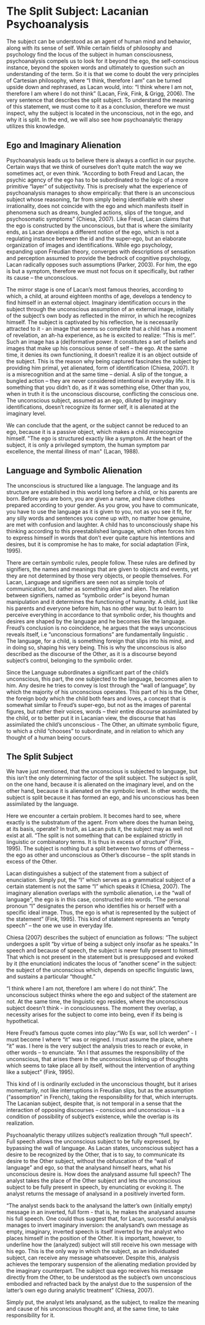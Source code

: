 # The Split Subject: Lacanian Psychoanalysis

The subject can be understood as an agent of human mind and behavior, along with its sense of self. While certain fields of philosophy and psychology find the locus of the subject in human consciousness, psychoanalysis compels us to look for it beyond the ego, the self-conscious instance, beyond the spoken words and ultimately to question such an understanding of the term.  So it is that we come to doubt the very principles of Cartesian philosophy, where “I think, therefore I am” can be turned upside down and rephrased, as Lacan would, into: “I think where I am not, therefore I am where I do not think” (Lacan, Fink, Fink, & Grigg, 2006). The very sentence that describes the split subject. To understand the meaning of this statement, we must come to it as a conclusion, therefore we must inspect, why the subject is located in the unconscious, not in the ego, and why it is split. In the end, we will also see how psychoanalytic therapy utilizes this knowledge.

## Ego and Imaginary Alienation

Psychoanalysis leads us to believe there is always a conflict in our psyche. Certain ways that we think of ourselves don’t quite match the way we sometimes act, or even think. “According to both Freud and Lacan, the psychic agency of the ego has to be subordinated to the logic of a more primitive “layer” of subjectivity. This is precisely what the experience of psychoanalysis manages to show empirically: that there is an unconscious subject whose reasoning, far from simply being identifiable with sheer irrationality, does not coincide with the ego and which manifests itself in phenomena such as dreams, bungled actions, slips of the tongue, and psychosomatic symptoms” (Chiesa, 2007).
Like Freud, Lacan claims that the ego is constructed by the unconscious, but that is where the similarity ends, as Lacan develops a different notion of the ego, which is not a regulating instance between the id and the super-ego, but an elaborate organization of images and identifications. While ego psychology, expanding upon Freudian theory, converges with descriptions of sensation and perception assumed to provide the bedrock of cognitive psychology, Lacan radically opposes such assumptions (Parker, 2003). For him, the ego is but a symptom, therefore we must not focus on it specifically, but rather its cause – the unconscious.

The mirror stage is one of Lacan’s most famous theories, according to which, a child, at around eighteen months of age, develops a tendency to find himself in an external object. Imaginary identification occurs in the subject through the unconscious assumption of an external image, initially of the subject’s own body as reflected in the mirror, in which he recognizes himself. The subject is captivated by his reflection, he is necessarily attracted to it - an image that seems so complete that a child has a moment of revelation, an ah-ha experience, as he is excited to realize: “This is me!”. Such an image has a (de)formative power. It constitutes a set of beliefs and images that make up his conscious sense of self – the ego. At the same time, it denies its own functioning, it doesn’t realize it is an object outside of the subject. This is the reason why being captured fascinates the subject by providing him primal, yet alienated, form of identification (Chiesa, 2007). It is a misrecognition and at the same time – denial. A slip of the tongue, a bungled action – they are never considered intentional in everyday life. It is something that you didn’t do, as if it was something else, Other than you, when in truth it is the unconscious discourse, conflicting the conscious one. The unconscious subject, assumed as an ego, diluted by imaginary identifications, doesn’t recognize its former self, it is alienated at the imaginary level.

We can conclude that the agent, or the subject cannot be reduced to an ego, because it is a passive object, which makes a child misrecognize himself. "The ego is structured exactly like a symptom. At the heart of the subject, it is only a privileged symptom, the human symptom par excellence, the mental illness of man" (Lacan, 1988).

## Language and Symbolic Alienation

The unconscious is structured like a language. The language and its structure are established in this world long before a child, or his parents are born. Before you are born, you are given a name, and have clothes prepared according to your gender. As you grow, you have to communicate, you have to use the language as it is given to you, not as you see it fit, for any silly words and sentences you come up with, no matter how genuine, are met with confusion and laughter. A child has to unconsciously shape his thinking according to this preestablished language, which often forces him to express himself in words that don’t ever quite capture his intentions and desires, but it is compromise he has to make, for social adaptation (Fink, 1995).

There are certain symbolic rules, people follow. These rules are defined by signifiers, the names and meanings that are given to objects and events, yet they are not determined by those very objects, or people themselves. For Lacan, Language and signifiers are seen not as simple tools of communication, but rather as something alive and alien. The relation between signifiers, named as “symbolic order” is beyond human manipulation and it determines the functioning of humanity. A child, just like his parents and everyone before him, has no other way, but to learn to perceive everything in accordance to that symbolic order, his thoughts and desires are shaped by the language and he becomes like the language. Freud’s conclusion is no coincidence, he argues that the ways unconscious reveals itself, i.e “unconscious formations” are fundamentally linguistic .
The language, for a child, is something foreign that slips into his mind, and in doing so, shaping his very being. This is why the unconscious is also described as the discourse of the Other, as it is a discourse beyond subject’s control, belonging to the symbolic order.

Since the Language subordinates a significant part of the child’s unconscious, this part, the one subjected to the language, becomes alien to him. Any desire he tries to convey is lost through the “wall of language”, by which the majority of his unconscious operates. This part of his is the Other, the foreign body which the child both fears and loves, a concept that is somewhat similar to Freud’s super-ego, but not as the images of parental figures, but rather their voices, words – their entire discourse assimilated by the child, or to better put it in Lacanian view, the discourse that has assimilated the child’s unconscious - The Other, an ultimate symbolic figure, to which a child “chooses” to subordinate, and in relation to which any thought of a human being occurs.

## The Split Subject

We have just mentioned, that the unconscious is subjected to language, but this isn’t the only determining factor of the split subject. The subject is split, on the one hand, because it is alienated on the imaginary level, and on the other hand, because it is alienated on the symbolic level. In other words, the subject is split because it has formed an ego, and his unconscious has been assimilated by the language.

Here we encounter a certain problem. It becomes hard to see, where exactly is the substratum of the agent. From where does the human being, at its basis, operate?
In truth, as Lacan puts it, the subject may as well not exist at all. “The split is not something that can be explained strictly in linguistic or combinatory terms. It is thus in excess of structure” (Fink, 1995). The subject is nothing but a split between two forms of otherness – the ego as other and unconscious as Other’s discourse – the split stands in excess of the Other.

Lacan distinguishes a subject of the statement from a subject of enunciation. Simply put, the “I” which serves as a grammatical subject of a certain statement is not the same “I” which speaks it (Chiesa, 2007). The imaginary alienation overlaps with the symbolic alienation, i.e the “wall of language”, the ego is in this case, constructed into words. “The personal pronoun “I” designates the person who identifies his or herself with a specific ideal image. Thus, the ego is what is represented by the subject of the statement” (Fink, 1995). This kind of statement represents an “empty speech” – the one we use in everyday life. 

Chiesa (2007) describes the subject of enunciation as follows: “The subject undergoes a split “by virtue of being a subject only insofar as he speaks.” In speech and because of speech, the subject is never fully present to himself. That which is not present in the statement but is presupposed and evoked by it (the enunciation) indicates the locus of “another scene” in the subject: the subject of the unconscious which, depends on specific linguistic laws, and sustains a particular “thought.”

“I think where I am not, therefore I am where I do not think”. The unconscious subject thinks where the ego and subject of the statement are not. At the same time, the linguistic ego resides, where the unconscious subject doesn’t think - in consciousness. The moment they overlap, a necessity arises for the subject to come into being, even if its being is hypothetical.

Here Freud’s famous quote comes into play:“Wo Es war, soll Ich werden” - I must become I where “it” was or reigned. I must assume the place, where “it” was. I here is the very subject the analysis tries to reach or evoke, in other words – to enunciate. “An I that assumes the responsibility of the unconscious, that arises there in the unconscious linking up of thoughts which seems to take place all by itself, without the intervention of anything like a subject” (Fink, 1995).

This kind of I is ordinarily excluded in the unconscious thought, but it arises momentarily, not like interruptions in Freudian slips, but as the assumption (“assomption” in French), taking the responsibility for that, which interrupts. The Lacanian subject, despite that, is not temporal in a sense that the interaction of opposing discourses – conscious and unconscious – is a condition of possibility of subject’s existence, while the overlap is its realization.

Psychoanalytic therapy utilizes subject’s realization through “full speech”. Full speech allows the unconscious subject to be fully expressed, by bypassing the wall of language. As Lacan states, unconscious subject has a desire to be recognized by the Other, that is to say, to communicate its desire to the Other subject, without the obfuscation of the “wall of language” and ego, so that the analysand himself hears, what his unconscious desire is. How does the analysand assume full speech? The analyst takes the place of the Other subject and lets the unconscious subject to be fully present in speech, by enunciating or evoking it. The analyst returns the message of analysand in a positively inverted form.

“The analyst sends back to the analysand the latter’s own (initially empty) message in an inverted, full form - that is, he makes the analysand assume his full speech. One could thus suggest that, for Lacan, successful analysis manages to invert imaginary inversion: the analysand’s own message as empty, imaginary, inverted speech is itself inverted by the analyst who places himself in the position of the Other. It is important, however, to underline how the (analyzed) subject will still receive his own message with his ego. This is the only way in which the subject, as an individuated subject, can receive any message whatsoever. Despite this, analysis achieves the temporary suspension of the alienating mediation provided by the imaginary counterpart. The subject qua ego receives his message directly from the Other, to be understood as the subject’s own unconscious embodied and refracted back by the analyst due to the suspension of the latter’s own ego during analytic treatment” (Chiesa, 2007).

Simply put, the analyst lets analysand, as the subject, to realize the meaning and cause of his unconscious thought and, at the same time, to take responsibility for it.

